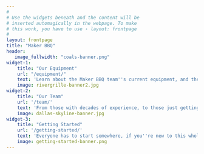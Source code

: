 ```yaml
---
#
# Use the widgets beneath and the content will be
# inserted automagically in the webpage. To make
# this work, you have to use › layout: frontpage
#
layout: frontpage
title: "Maker BBQ"
header:
   image_fullwidth: "coals-banner.png"
widget-1:
    title: "Our Equipment"
    url: "/equipment/"
    text: 'Learn about the Maker BBQ team''s current equipment, and the modifications they have made to improve their gear.'
    image: rivergrille-banner2.jpg
widget-2:
    title: "Our Team"
    url: '/team/'
    text: 'From those with decades of experience, to those just getting started, our team has one thing in common: A love of BBQ and tinkering.'
    image: dallas-skyline-banner.jpg
widget-3:
    title: "Getting Started"
    url: '/getting-started/'
    text: 'Everyone has to start somewhere, if you''re new to this whole world and wondering where you should start, then this is a good place to begin.'
    image: getting-started-banner.png
---
```

